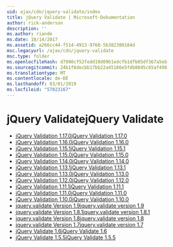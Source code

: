 ```yaml
---
uid: ajax/cdn/jquery-validate/index
title: jQuery Validate | Microsoft-Dokumentation
author: rick-anderson
description: ''
ms.author: riande
ms.date: 10/14/2017
ms.assetid: a266cc44-f514-4913-9768-5b382380184d
msc.legacyurl: /ajax/cdn/jquery-validate
msc.type: folder
ms.openlocfilehash: d7990cf52fedd10d09b1edcfb1dfb05df367a5eb
ms.sourcegitcommit: 24b1f6decbb17bb22a45166e5fdb0845c65af498
ms.translationtype: MT
ms.contentlocale: de-DE
ms.lasthandoff: 03/01/2019
ms.locfileid: "57023167"
---
```

<a name="jquery-validate"></a><span data-ttu-id="a187d-102">jQuery Validate</span><span class="sxs-lookup"><span data-stu-id="a187d-102">jQuery Validate</span></span>
====================
- [<span data-ttu-id="a187d-103">jQuery Validation 1.17.0</span><span class="sxs-lookup"><span data-stu-id="a187d-103">jQuery Validation 1.17.0</span></span>](cdnjqueryvalidate1170.md)
- [<span data-ttu-id="a187d-104">jQuery Validation 1.16.0</span><span class="sxs-lookup"><span data-stu-id="a187d-104">jQuery Validation 1.16.0</span></span>](cdnjqueryvalidate1160.md)
- [<span data-ttu-id="a187d-105">jQuery Validation 1.15.1</span><span class="sxs-lookup"><span data-stu-id="a187d-105">jQuery Validation 1.15.1</span></span>](cdnjqueryvalidate1151.md)
- [<span data-ttu-id="a187d-106">jQuery Validation 1.15.0</span><span class="sxs-lookup"><span data-stu-id="a187d-106">jQuery Validation 1.15.0</span></span>](cdnjqueryvalidate1150.md)
- [<span data-ttu-id="a187d-107">jQuery Validation 1.14.0</span><span class="sxs-lookup"><span data-stu-id="a187d-107">jQuery Validation 1.14.0</span></span>](cdnjqueryvalidate1140.md)
- [<span data-ttu-id="a187d-108">jQuery Validation 1.13.1</span><span class="sxs-lookup"><span data-stu-id="a187d-108">jQuery Validation 1.13.1</span></span>](cdnjqueryvalidate1131.md)
- [<span data-ttu-id="a187d-109">jQuery Validation 1.13.0</span><span class="sxs-lookup"><span data-stu-id="a187d-109">jQuery Validation 1.13.0</span></span>](cdnjqueryvalidate1130.md)
- [<span data-ttu-id="a187d-110">jQuery Validation 1.12.0</span><span class="sxs-lookup"><span data-stu-id="a187d-110">jQuery Validation 1.12.0</span></span>](cdnjqueryvalidate1120.md)
- [<span data-ttu-id="a187d-111">jQuery Validation 1.11.1</span><span class="sxs-lookup"><span data-stu-id="a187d-111">jQuery Validation 1.11.1</span></span>](cdnjqueryvalidate1111.md)
- [<span data-ttu-id="a187d-112">jQuery Validation 1.11.0</span><span class="sxs-lookup"><span data-stu-id="a187d-112">jQuery Validation 1.11.0</span></span>](cdnjqueryvalidate111.md)
- [<span data-ttu-id="a187d-113">jQuery Validation 1.10.0</span><span class="sxs-lookup"><span data-stu-id="a187d-113">jQuery Validation 1.10.0</span></span>](cdnjqueryvalidate110.md)
- [<span data-ttu-id="a187d-114">jquery.validate Version 1.9</span><span class="sxs-lookup"><span data-stu-id="a187d-114">jquery.validate version 1.9</span></span>](cdnjqueryvalidate19.md)
- [<span data-ttu-id="a187d-115">jquery.validate Version 1.8.1</span><span class="sxs-lookup"><span data-stu-id="a187d-115">jquery.validate version 1.8.1</span></span>](cdnjqueryvalidate181.md)
- [<span data-ttu-id="a187d-116">jquery.validate Version 1.8</span><span class="sxs-lookup"><span data-stu-id="a187d-116">jquery.validate version 1.8</span></span>](cdnjqueryvalidate18.md)
- [<span data-ttu-id="a187d-117">jquery.validate Version 1.7</span><span class="sxs-lookup"><span data-stu-id="a187d-117">jquery.validate version 1.7</span></span>](cdnjqueryvalidate17.md)
- [<span data-ttu-id="a187d-118">jQuery Validate 1.6</span><span class="sxs-lookup"><span data-stu-id="a187d-118">jQuery Validate 1.6</span></span>](cdnjqueryvalidate16.md)
- [<span data-ttu-id="a187d-119">jQuery Validate 1.5.5</span><span class="sxs-lookup"><span data-stu-id="a187d-119">jQuery Validate 1.5.5</span></span>](cdnjqueryvalidate155.md)
